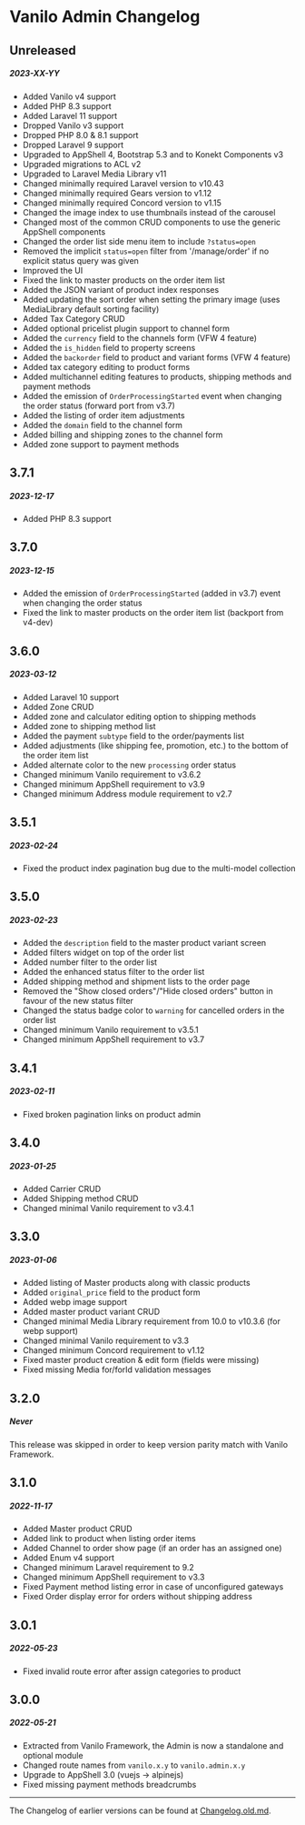 # Vanilo Admin Changelog

## Unreleased
##### 2023-XX-YY

- Added Vanilo v4 support
- Added PHP 8.3 support
- Added Laravel 11 support
- Dropped Vanilo v3 support
- Dropped PHP 8.0 & 8.1 support
- Dropped Laravel 9 support
- Upgraded to AppShell 4, Bootstrap 5.3 and to Konekt Components v3
- Upgraded migrations to ACL v2
- Upgraded to Laravel Media Library v11
- Changed minimally required Laravel version to v10.43
- Changed minimally required Gears version to v1.12
- Changed minimally required Concord version to v1.15
- Changed the image index to use thumbnails instead of the carousel
- Changed most of the common CRUD components to use the generic AppShell components
- Changed the order list side menu item to include `?status=open`
- Removed the implicit `status=open` filter from '/manage/order' if no explicit status query was given  
- Improved the UI
- Fixed the link to master products on the order item list
- Added the JSON variant of product index responses
- Added updating the sort order when setting the primary image (uses MediaLibrary default sorting facility)
- Added Tax Category CRUD
- Added optional pricelist plugin support to channel form
- Added the `currency` field to the channels form (VFW 4 feature)
- Added the `is_hidden` field to property screens
- Added the `backorder` field to product and variant forms (VFW 4 feature)
- Added tax category editing to product forms
- Added multichannel editing features to products, shipping methods and payment methods
- Added the emission of `OrderProcessingStarted` event when changing the order status (forward port from v3.7)
- Added the listing of order item adjustments
- Added the `domain` field to the channel form
- Added billing and shipping zones to the channel form
- Added zone support to payment methods

## 3.7.1
##### 2023-12-17

- Added PHP 8.3 support

## 3.7.0
##### 2023-12-15

- Added the emission of `OrderProcessingStarted` (added in v3.7) event when changing the order status
- Fixed the link to master products on the order item list (backport from v4-dev)

## 3.6.0
##### 2023-03-12

- Added Laravel 10 support
- Added Zone CRUD
- Added zone and calculator editing option to shipping methods
- Added zone to shipping method list
- Added the payment `subtype` field to the order/payments list
- Added adjustments (like shipping fee, promotion, etc.) to the bottom of the order item list
- Added alternate color to the new `processing` order status
- Changed minimum Vanilo requirement to v3.6.2
- Changed minimum AppShell requirement to v3.9
- Changed minimum Address module requirement to v2.7


## 3.5.1
##### 2023-02-24

- Fixed the product index pagination bug due to the multi-model collection

## 3.5.0
##### 2023-02-23

- Added the `description` field to the master product variant screen
- Added filters widget on top of the order list
- Added number filter to the order list
- Added the enhanced status filter to the order list
- Added shipping method and shipment lists to the order page
- Removed the "Show closed orders"/"Hide closed orders" button in favour of the new status filter
- Changed the status badge color to `warning` for cancelled orders in the order list
- Changed minimum Vanilo requirement to v3.5.1
- Changed minimum AppShell requirement to v3.7

## 3.4.1
##### 2023-02-11

- Fixed broken pagination links on product admin

## 3.4.0
##### 2023-01-25

- Added Carrier CRUD
- Added Shipping method CRUD
- Changed minimal Vanilo requirement to v3.4.1

## 3.3.0
##### 2023-01-06

- Added listing of Master products along with classic products
- Added `original_price` field to the product form
- Added webp image support
- Added master product variant CRUD
- Changed minimal Media Library requirement from 10.0 to v10.3.6 (for webp support)
- Changed minimal Vanilo requirement to v3.3
- Changed minimum Concord requirement to v1.12
- Fixed master product creation & edit form (fields were missing)
- Fixed missing Media for/forId validation messages

## 3.2.0
##### Never

This release was skipped in order to keep version parity match with Vanilo Framework.

## 3.1.0
##### 2022-11-17

- Added Master product CRUD
- Added link to product when listing order items
- Added Channel to order show page (if an order has an assigned one)
- Added Enum v4 support
- Changed minimum Laravel requirement to 9.2
- Changed minimum AppShell requirement to v3.3
- Fixed Payment method listing error in case of unconfigured gateways
- Fixed Order display error for orders without shipping address 

## 3.0.1
##### 2022-05-23

- Fixed invalid route error after assign categories to product

## 3.0.0
##### 2022-05-21

- Extracted from Vanilo Framework, the Admin is now a standalone and optional module 
- Changed route names from `vanilo.x.y` to `vanilo.admin.x.y`
- Upgrade to AppShell 3.0 (vuejs -> alpinejs)
- Fixed missing payment methods breadcrumbs

---

The Changelog of earlier versions can be found at [Changelog.old.md](Changelog.old.md).
